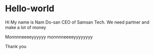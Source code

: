 # Hello-world
Hi My name is Nam Do-san CEO of Samsan Tech. We need partner and make a lot of money

Monnnneeeeyyyyyy monnnneeeeyyyyyyyy 

Thank you
